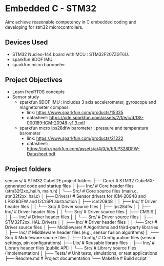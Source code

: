 # Embedded C - STM32

Aim: achieve reasonable competency in C embedded coding and developing for stm32 microcontrollers.

## Devices Used

 - STM32 Nucleo-144 board with MCU : STM32F207ZGT6U.
 - sparkfun 9DOF IMU.
 - sparkfun micro barometer.

## Project Objectives

 - Learn freeRTOS concepts
 - Sensor study
    - sparkfun 9DOF IMU : includes 3 axis accelerometer, gyroscope and magnetometer compass.
        - link: https://www.sparkfun.com/products/15335
        - datasheet: https://cdn.sparkfun.com/assets/7/f/e/c/d/DS-000189-ICM-20948-v1.3.pdf
    - sparkfun micro lps28dfw barometer : pressure and temperature barometer
        - link: https://www.sparkfun.com/products/21222
        - datasheet: https://cdn.sparkfun.com/assets/a/4/0/b/b/LPS28DFW-Datasheet.pdf

## Project folders

sensors/               # STM32 CubeIDE project folders
├── Core/              # STM32 CubeMX-generated code and startup files
│   ├── Inc/           # Core header files (stm32f2xx_hal.h, main.h)
│   └── Src/           # Core source files (main.c, stm32f2xx_hal.c)
│
├── Drivers/           # Sensor drivers for ICM-20948 and LPS28DFW and I2C/SPI abstraction
│   ├── icm20948
│   │   ├── Inc/       # Driver header files
│   │   └── Src/       # Driver source files
│   ├── lps28dfw
│   │   ├── Inc/       # Driver header files
│   │   └── Src/       # Driver source files
│   ├── CMSIS
│   │   ├── Inc/       # Driver header files
│   │   └── Src/       # Driver source files
│   ├── STM32F2xx_HAL_Drivers
│   │   ├── Inc/       # Driver header files
│   │   └── Src/       # Driver source files
│
├── Middleware/        # Algorithms and third-party libraries
│   ├── Inc/           # Middleware header files (e.g., sensor fusion algorithms)
│   └── Src/           # Middleware source files
│
├── Config/            # Configuration files (sensor settings, pin configurations)
├── Lib/               # Reusable library files
│   ├── Inc/           # Library header files (public API)
│   └── Src/           # Library source files (implementation)
│
├── Tests/             # Unit tests, simulations, or test applications
├── Readme.md          # Project documentation
└── Makefile           # Build script